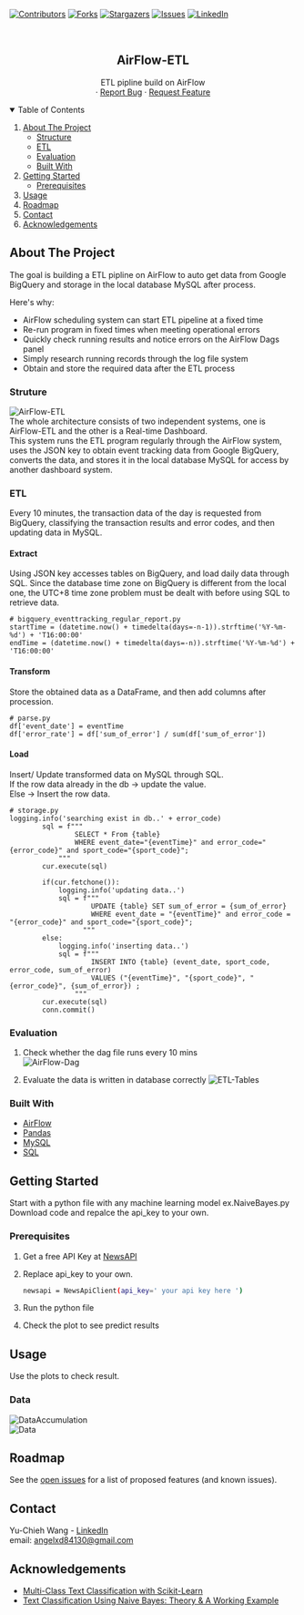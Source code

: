 
[![Contributors][contributors-shield]][contributors-url]
[![Forks][forks-shield]][forks-url]
[![Stargazers][stars-shield]][stars-url]
[![Issues][issues-shield]][issues-url]
[![LinkedIn][linkedin-shield]][linkedin-url]



<!-- PROJECT LOGO -->
<br />
<p align="center">

  <h2 align="center">AirFlow-ETL</h2>

  <p align="center">
    ETL pipline build on AirFlow  
    <br />
    ·
    <a href="https://github.com/angelxd84130/Airflow-ETL/issues">Report Bug</a>
    ·
    <a href="https://github.com/angelxd84130/Airflow-ETL/issues">Request Feature</a>
  </p>
</p>



<!-- TABLE OF CONTENTS -->
<details open="open">
  <summary>Table of Contents</summary>
  <ol>
    <li>
      <a href="#about-the-project">About The Project</a>
      <ul>
        <li><a href="#structure">Structure</a></li>
        <li><a href="#ETL">ETL</a></li>
        <li><a href="#evaluation">Evaluation</a></li>
        <li><a href="#built-with">Built With</a></li>
      </ul>
    </li>
    <li>
      <a href="#getting-started">Getting Started</a>
      <ul>
        <li><a href="#prerequisites">Prerequisites</a></li>
      </ul>
    </li>
    <li><a href="#usage">Usage</a></li>
    <li><a href="#roadmap">Roadmap</a></li>
    <li><a href="#contact">Contact</a></li>
    <li><a href="#acknowledgements">Acknowledgements</a></li>
  </ol>
</details>



<!-- ABOUT THE PROJECT -->
## About The Project


The goal is building a ETL pipline on AirFlow to auto get data from Google BigQuery and storage in the local database MySQL after process.    


Here's why:
* AirFlow scheduling system can start ETL pipeline at a fixed time  
* Re-run program in fixed times when meeting operational errors    
* Quickly check running results and notice errors on the AirFlow Dags panel  
* Simply research running records through the log file system   
* Obtain and store the required data after the ETL process  
  
### Struture  
![AirFlow-ETL][product-screenshot0]   
The whole architecture consists of two independent systems, one is AirFlow-ETL and the other is a Real-time Dashboard.  
This system runs the ETL program regularly through the AirFlow system, uses the JSON key to obtain event tracking data from Google BigQuery, converts the data, 
and stores it in the local database MySQL for access by another dashboard system.  

### ETL  
Every 10 minutes, the transaction data of the day is requested from BigQuery, 
classifying the transaction results and error codes, and then updating data in MySQL.   
 

#### Extract  
Using JSON key accesses tables on BigQuery, and load daily data through SQL. 
Since the database time zone on BigQuery is different from the local one, the UTC+8 time zone problem must be dealt with before using SQL to retrieve data.
```
# bigquery_eventtracking_regular_report.py
startTime = (datetime.now() + timedelta(days=-n-1)).strftime('%Y-%m-%d') + 'T16:00:00'
endTime = (datetime.now() + timedelta(days=-n)).strftime('%Y-%m-%d') + 'T16:00:00'
```

#### Transform  
Store the obtained data as a DataFrame, and then add columns after procession.    
```
# parse.py
df['event_date'] = eventTime
df['error_rate'] = df['sum_of_error'] / sum(df['sum_of_error'])
```

#### Load    
Insert/ Update transformed data on MySQL through SQL.  
If the row data already in the db -> update the value.  
Else -> Insert the row data.  
```
# storage.py
logging.info('searching exist in db..' + error_code)
        sql = f"""
                SELECT * From {table} 
                WHERE event_date="{eventTime}" and error_code="{error_code}" and sport_code="{sport_code}"; 
            """
        cur.execute(sql)

        if(cur.fetchone()):
            logging.info('updating data..')
            sql = f""" 
                    UPDATE {table} SET sum_of_error = {sum_of_error} 
                    WHERE event_date = "{eventTime}" and error_code = "{error_code}" and sport_code="{sport_code}";
                  """ 
        else:
            logging.info('inserting data..')
            sql = f"""
                    INSERT INTO {table} (event_date, sport_code, error_code, sum_of_error)
                    VALUES ("{eventTime}", "{sport_code}", "{error_code}", {sum_of_error}) ;
                """ 
        cur.execute(sql)
        conn.commit()
```

### Evaluation  
1. Check whether the dag file runs every 10 mins  
![AirFlow-Dag][product-screenshot1]  

2. Evaluate the data is written in database correctly
![ETL-Tables][product-screenshot2]  


### Built With

* [AirFlow](https://airflow.apache.org/)
* [Pandas](https://pandas.pydata.org/)
* [MySQL](https://www.mysql.com/)
* [SQL](https://www.w3schools.com/sql/)



<!-- GETTING STARTED -->
## Getting Started

Start with a python file with any machine learning model ex.NaiveBayes.py  
Download code and repalce the api_key to your own.

### Prerequisites


1. Get a free API Key at [NewsAPI](https://newsapi.org/docs/client-libraries/python)
2. Replace api_key to your own.
   ```sh
   newsapi = NewsApiClient(api_key=' your api key here ')
   ```
3. Run the python file
   
4. Check the plot to see predict results



<!-- USAGE EXAMPLES -->
## Usage

Use the plots to check result.  
### Data 
  
![DataAccumulation][product-screenshot0]  
![Data][product-screenshot1]  
 



<!-- ROADMAP -->
## Roadmap

See the [open issues](https://github.com/othneildrew/Best-README-Template/issues) for a list of proposed features (and known issues).


<!-- CONTACT -->
## Contact

Yu-Chieh Wang - [LinkedIn](https://www.linkedin.com/in/yu-chieh-wang/)  
email: angelxd84130@gmail.com


<!-- ACKNOWLEDGEMENTS -->
## Acknowledgements
* [Multi-Class Text Classification with Scikit-Learn](https://towardsdatascience.com/multi-class-text-classification-with-scikit-learn-12f1e60e0a9f)
* [Text Classification Using Naive Bayes: Theory & A Working Example](https://towardsdatascience.com/text-classification-using-naive-bayes-theory-a-working-example-2ef4b7eb7d5a)





<!-- MARKDOWN LINKS & IMAGES -->
<!-- https://www.markdownguide.org/basic-syntax/#reference-style-links -->
[contributors-shield]: https://img.shields.io/github/contributors/angelxd84130/Airflow-ETL.svg?style=for-the-badge
[contributors-url]: https://github.com/angelxd84130/Airflow-ETL/graphs/contributors
[forks-shield]: https://img.shields.io/github/forks/angelxd84130/Airflow-ETL.svg?style=for-the-badge
[forks-url]: https://github.com/angelxd84130/Airflow-ETL/network/members
[stars-shield]: https://img.shields.io/github/stars/angelxd84130/Airflow-ETL.svg?style=for-the-badge
[stars-url]: https://github.com/angelxd84130/Airflow-ETL/stargazers
[issues-shield]: https://img.shields.io/github/issues/angelxd84130/Airflow-ETL.svg?style=for-the-badge
[issues-url]: https://github.com/angelxd84130/Airflow-ETL/issues
[license-shield]: https://img.shields.io/github/license/angelxd84130/Airflow-ETL.svg?style=for-the-badge
[license-url]: https://github.com/angelxd84130/Airflow-ETL/blob/master/LICENSE.txt
[linkedin-shield]: https://img.shields.io/badge/-LinkedIn-black.svg?style=for-the-badge&logo=linkedin&colorB=555
[linkedin-url]: https://www.linkedin.com/in/yu-chieh-wang/
[product-screenshot0]: /bigquery_eventtracking_regular_report_module/pic/AirFlow-ETL.png
[product-screenshot1]: /bigquery_eventtracking_regular_report_module/pic/AirFlow-Dag.png
[product-screenshot2]: /bigquery_eventtracking_regular_report_module/pic/sport_transaction_error.png
[product-screenshot3]: NaiveBayes.png
